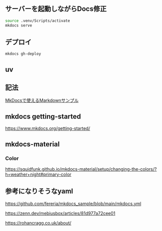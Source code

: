 ## サーバーを起動しながらDocs修正
```sh 
source .venv/Scripts/activate
mkdocs serve
```

## デプロイ
```sh
mkdocs gh-deploy
```

## uv



## 記法
[MkDocsで使えるMarkdownサンプル](https://caldia.tuzikaze.com/mkdocs/markdown-sample/)


## mkdocs getting-started
https://www.mkdocs.org/getting-started/

## mkdocs-material

### Color
https://squidfunk.github.io/mkdocs-material/setup/changing-the-colors/?h=weather+night#primary-color

## 参考になりそうなyaml

https://github.com/fereria/mkdocs_sample/blob/main/mkdocs.yml

https://zenn.dev/mebiusbox/articles/81d977a72cee01

https://rohancragg.co.uk/about/